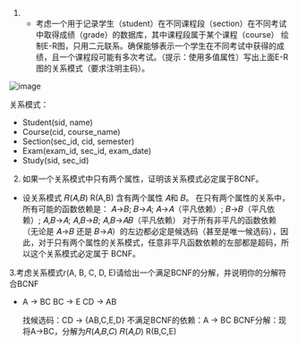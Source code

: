 1. - 考虑一个用于记录学生（student）在不同课程段（section）在不同考试中取得成绩（grade）的数据库，其中课程段属于某个课程（course）
  绘制E-R图，只用二元联系。确保能够表示一个学生在不同考试中获得的成绩，且一个课程段可能有多次考试。（提示：使用多值属性）写出上面E-R图的关系模式（要求注明主码）。

![image](https://github.com/user-attachments/assets/cd879f7a-3ae6-4731-86af-21df09d6d959)


关系模式：
- Student(sid, name)
- Course(cid, course_name)
- Section(sec_id, cid, semester)
- Exam(exam_id, sec_id, exam_date)
- Study(sid, sec_id)

2. 如果一个关系模式中只有两个属性，证明该关系模式必定属于BCNF。
- 设关系模式 𝑅(𝐴,𝐵)
  R(A,B) 含有两个属性 𝐴和 𝐵。
  在只有两个属性的关系中，所有可能的函数依赖是：
  𝐴→𝐵;
  𝐵→𝐴;
  𝐴→𝐴（平凡依赖）;
  𝐵→𝐵（平凡依赖）;
  𝐴,𝐵→𝐴;
  𝐴,𝐵→𝐵;
  𝐴,𝐵→𝐴𝐵（平凡依赖）
  对于所有非平凡的函数依赖（无论是 𝐴→𝐵 还是 𝐵→𝐴）的左边都必定是候选码（甚至是唯一候选码），因此，对于只有两个属性的关系模式，任意非平凡函数依赖的左部都是超码，所以这个关系模式必定属于 BCNF。

3.考虑关系模式r(A, B, C, D, E)请给出一个满足BCNF的分解，并说明你的分解符合BCNF

-
  A → BC
  BC → E
  CD → AB

  找候选码：CD → {AB,C,E,D}
  不满足BCNF的依赖：A → BC
  BCNF分解：现将A→BC，分解为𝑅(𝐴,𝐵,𝐶)
  𝑅(𝐴,𝐷)
  R(B,C,E) 
